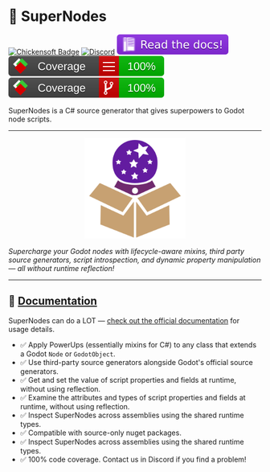 # 🔮 SuperNodes

[![Chickensoft Badge][chickensoft-badge]][chickensoft-website] [![Discord][discord-badge]][discord] [![Read the docs][read-the-docs-badge]][docs] ![line coverage][line-coverage] ![branch coverage][branch-coverage]

SuperNodes is a C# source generator that gives superpowers to Godot node scripts.

---

<p align="center">
<img alt="SuperNodes Logo" src="SuperNodes/icon.png" width="200">
</p>

*Supercharge your Godot nodes with lifecycle-aware mixins, third party source generators, script introspection, and dynamic property manipulation — all without runtime reflection!*

---

## 📖 [Documentation][docs]

SuperNodes can do a LOT — [check out the official documentation][docs] for usage details.

- ✅ Apply PowerUps (essentially mixins for C#) to any class that extends a Godot `Node` or `GodotObject`.
- ✅ Use third-party source generators alongside Godot's official source generators.
- ✅ Get and set the value of script properties and fields at runtime, without using reflection.
- ✅ Examine the attributes and types of script properties and fields at runtime, without using reflection.
- ✅ Inspect SuperNodes across assemblies using the shared runtime types.
- ✅ Compatible with source-only nuget packages.
- ✅ Inspect SuperNodes across assemblies using the shared runtime types.
- ✅ 100% code coverage. Contact us in Discord if you find a problem!

<!-- Links -->

[chickensoft-badge]: https://raw.githubusercontent.com/chickensoft-games/chickensoft_site/main/static/img/badges/chickensoft_badge.svg
[chickensoft-website]: https://chickensoft.games
[discord]: https://discord.gg/gSjaPgMmYW
[discord-badge]: https://raw.githubusercontent.com/chickensoft-games/chickensoft_site/main/static/img/badges/discord_badge.svg
[read-the-docs-badge]: https://raw.githubusercontent.com/chickensoft-games/chickensoft_site/main/static/img/badges/read_the_docs_badge.svg
[docs]: https://chickensoft.games/docs/super_nodes
[line-coverage]: https://raw.githubusercontent.com/chickensoft-games/SuperNodes/main/SuperNodes.Tests/reports/line_coverage.svg
[branch-coverage]: https://raw.githubusercontent.com/chickensoft-games/SuperNodes/main/SuperNodes.Tests/reports/branch_coverage.svg
